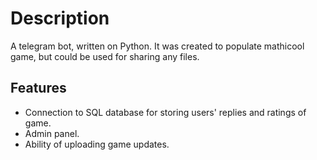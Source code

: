 # Description

A telegram bot, written on Python. It was created to populate mathicool game, but could be used for sharing any files.

## Features

+ Connection to SQL database for storing users' replies and ratings of game.
+ Admin panel.
+ Ability of uploading game updates.
